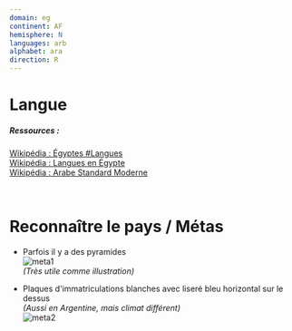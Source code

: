 ```yaml
---
domain: eg
continent: AF
hemisphere: N
languages: arb
alphabet: ara
direction: R
---
```


# Langue

##### Ressources :

[Wikipédia : Égyptes #Langues](https://fr.wikipedia.org/wiki/%C3%89gypte#Langues)  
[Wikipédia : Langues en Égypte](https://fr.wikipedia.org/wiki/Langues_en_%C3%89gypte)  
[Wikipédia : Arabe Standard Moderne](https://fr.wikipedia.org/wiki/Arabe_standard_moderne)  


<br/>

# Reconnaître le pays / Métas

- Parfois il y a des pyramides  
  ![meta1](/images/eg_geoguessr.png)  
  *(Très utile comme illustration)*
  
- Plaques d'immatriculations blanches avec liseré bleu horizontal sur le dessus  
  *(Aussi en Argentine, mais climat différent)*  
  ![meta2](https://upload.wikimedia.org/wikipedia/commons/thumb/1/15/License_plate_Egypt_private.jpg/220px-License_plate_Egypt_private.jpg)
